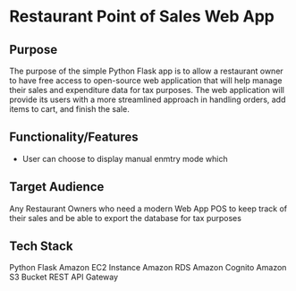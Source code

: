 # Restaurant Point of Sales Web App

## Purpose

The purpose of the simple Python Flask app is to allow a restaurant owner to have free access to open-source web application that will help manage their sales and expenditure data for tax purposes. The web application will provide its users with a more streamlined approach in handling orders, add items to cart, and finish the sale.    

## Functionality/Features

- User can choose to display manual enmtry mode which

## Target Audience
Any Restaurant Owners who need a modern Web App POS to keep track of their sales and be able to export the database for tax purposes

## Tech Stack

Python
Flask
Amazon EC2 Instance
Amazon RDS
Amazon Cognito
Amazon S3 Bucket
REST API Gateway